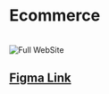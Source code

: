 <h1>Ecommerce</h1>

<br/>

<img src='./src/assets/readme_img.png' alt='Full WebSite'/>

<br/>

<h2><a href='https://www.figma.com/design/ddIixG3dZrbemcARGjsRRY/Ecommerce-Desktop-Website.-(Community)?node-id=0-1&t=aJcbqXBp0vZSIKuP-0'>Figma Link</a></h2>
